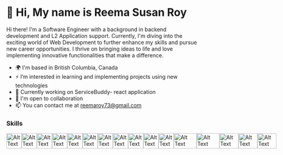 # 👋 Hi, My name is Reema Susan Roy 

 Hi there! I'm a Software Engineer with a background in backend development and L2 Application support. Currently, I'm diving into the exciting world of Web Development to further enhance my skills and pursue new career opportunities. I thrive on bringing ideas to life and love implementing innovative functionalities that make a difference.

- 🌍 I'm based in British Columbia, Canada
- ⚡ I’m interested in learning and implementing projects using new technologies
- 🚀 Currently working on ServiceBuddy- react application
- 🤝 I'm open to collaboration
- 📫 You can contact me at reemaroy73@gmail.com

### Skills
<div style="display: flex;">
<a href="https://react.dev/"><img src="https://github.com/reema-susanroy/reema-susanroy/assets/155592398/de0c3848-4822-4d4a-b550-0a9b9f1e41cb" alt="Alt Text" width="40" height="40"></a>
<a href="https://git-scm.com/"><img src="https://github.com/reema-susanroy/reema-susanroy/assets/155592398/d9abf424-3b89-4a1d-a2c6-09318af022f0" alt="Alt Text" width="40" height="40"></a>
<a href="https://www.python.org/"><img src="https://github.com/reema-susanroy/reema-susanroy/assets/155592398/87f88806-dfd4-4478-8f97-b2dd8261702d" alt="Alt Text" width="40" height="40"> </a>
<a href="https://www.javascript.com/"><img src="https://github.com/reema-susanroy/reema-susanroy/assets/155592398/7feb4212-35d7-4361-82e3-e321eee16f04" alt="Alt Text" width="40" height="40"></a>
<a href="https://www.java.com/en/"><img src="https://github.com/reema-susanroy/reema-susanroy/assets/155592398/b9e3f7fa-f2f8-4ad8-8217-6027f0bdf090" alt="Alt Text" width="40" height="40"></a>
<a href="https://html.com/"><img src="https://github.com/reema-susanroy/reema-susanroy/assets/155592398/6dc3ea18-8d70-4181-8c9f-7642f48a1ce5" alt="Alt Text" width="40" height="40"></a>
<a href="https://www.w3.org/Style/CSS/Overview.en.html"><img src="https://github.com/reema-susanroy/reema-susanroy/assets/155592398/acaefc68-b9c9-42c3-8fe9-26faeee1b1d1" alt="Alt Text" width="40" height="40"></a>
<a href="https://sass-lang.com/"><img src="https://github.com/reema-susanroy/reema-susanroy/assets/155592398/43fd52ec-627e-4842-a50c-2c4cd204bb59" alt="Alt Text" width="40" height="40"></a>
<a href="https://nodejs.org/en"><img src="https://github.com/reema-susanroy/reema-susanroy/assets/155592398/3e92533a-1642-4f6a-aee0-38c5d8da1f6e" alt="Alt Text" width="40" height="40"></a>
<a href="https://www.mysql.com/"><img src="https://github.com/reema-susanroy/reema-susanroy/assets/155592398/11fe58ee-f29a-4197-867e-402482fc218c" alt="Alt Text" width="40" height="40"></a>
<a href="https://www.heroku.com/"><img src="https://github.com/reema-susanroy/reema-susanroy/assets/155592398/2b1a335d-1053-4108-8f2c-9273ed614b28" alt="Alt Text" width="40" height="40"></a>
<a  href= "https://expressjs.com/"><img src="https://buttercms.com/static/images/tech_banners/ExpressJS.8587dd0647ca.png" alt="Alt Text" width="60" height="40"></a>
<a href="https://www.oracle.com/database/technologies/appdev/plsql.html"><img src="https://oralytics.files.wordpress.com/2022/10/pl-sql_icon-1.png" alt="Alt Text" width="60" height="40"></a>
<a href="https://www.mongodb.com/"><img src="https://cdn.iconscout.com/icon/free/png-512/mongodb-3521676-2945120.png" alt="Alt Text" width="50" height="40"></a>
<a href="https://code.visualstudio.com/Download"><img src="https://raw.githubusercontent.com/dhanishgajjar/vscode-icons/master/png/default_dark.png" alt="Alt Text" width="50" height="40"></a>
<a href="https://www.postman.com/"><img src="https://sdtimes.com/wp-content/uploads/2018/08/logo-glyph.png" alt="Alt Text" width="50" height="40"></a>
</div>

